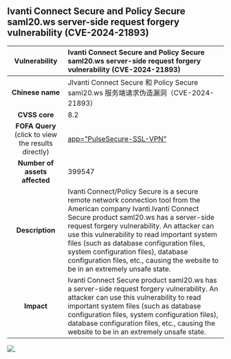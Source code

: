
## 		Ivanti Connect Secure and Policy Secure saml20.ws server-side request forgery vulnerability (CVE-2024-21893)

|   **Vulnerability**  | 	Ivanti Connect Secure and Policy Secure saml20.ws server-side request forgery vulnerability (CVE-2024-21893)  |
| :----:   | :-----|
|  **Chinese name**  | 		JIvanti Connect Secure 和 Policy Secure saml20.ws 服务端请求伪造漏洞（CVE-2024-21893） |
| **CVSS core**  | 	8.2 |
| **FOFA Query**  (click to view the results directly)| [app="PulseSecure-SSL-VPN"](https://en.fofa.info/result?qbase64=aGVhZGVyPSJEU0Jyb3dzZXJJRCIgfHwgYmFubmVyPSJEU0Jyb3dzZXJJRCIgfHwgYm9keT0iL2RhbmEtbmEvO2V4cGlyZXM9IiB8fCBib2R5PSJkYW5hLWNhY2hlZC9pbWdzL3NwYWNlLmdpZiIgfHwgYm9keT0iL2RhbmEtbmEvaW1ncy9zcGFjZS5naWYiIHx8IGJvZHk9Ii9kYW5hLW5hL2ltZ3MvUHJvZHVjdF9mYXZpY29uLnBuZyIgfHwgYm9keT0iL2RhbmEtbmEvaW1ncy9JdmFudGlfZmF2aWNvbi5wbmciIHx8IGJvZHk9Ii9kYW5hLW5hL2Nzcy9kcy5qcyIgfHwgYm9keT0iZHNfbW9iaWxlX3NhZmFyaS5jc3MiIHx8IGJvZHk9IndlbGNvbWUuY2dpP3A9bG9nbyZzaWduaW5JZD11cmxfZGVmYXVsdCIgfHwgYm9keT0iPGI%2BUHVsc2UgQ29ubmVjdCBTZWN1cmU8L2I%2BIiB8fCB0aXRsZT0iU2VjdXJlIEFjY2VzcyBTU0wgVlBOIiB8fCBiYW5uZXI9Ii9kYW5hLW5hL2F1dGgvdXJsX2RlZmF1bHQiIHx8IGhlYWRlcj0iL2RhbmEtbmEvYXV0aC91cmxfZGVmYXVsdCIgfHwgYm9keT0ic3JjPVwiL2RhbmEtbmEvYXV0aC8i)|
| **Number of assets affected**  | 	399547 |
| **Description**  | 		Ivanti Connect/Policy Secure is a secure remote network connection tool from the American company Ivanti.Ivanti Connect Secure product saml20.ws has a server-side request forgery vulnerability. An attacker can use this vulnerability to read important system files (such as database configuration files, system configuration files), database configuration files, etc., causing the website to be in an extremely unsafe state. |
| **Impact** | Ivanti Connect Secure product saml20.ws has a server-side request forgery vulnerability. An attacker can use this vulnerability to read important system files (such as database configuration files, system configuration files), database configuration files, etc., causing the website to be in an extremely unsafe state. |

![](https://s3.bmp.ovh/imgs/2024/02/06/b02b7373188c6998.gif).
